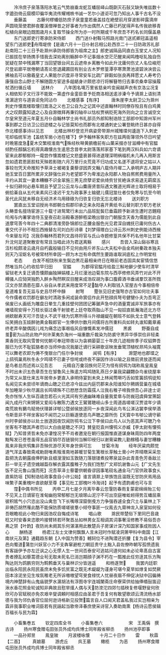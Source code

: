 <!-- { "loadSidebar": true } -->
　　泠泠庶子泉落落阳氷笔云气势崩垂龙蛇互蟠屈峄山既劘灭石鼔又缺失唯兹数十字遒劲倚云窟模印徧华夷流传耀缃帙书诚一艺尔小道讵可忽乃知出人事千古名不没
　　垂藤盖
　　古藤何樛蟠低防庶子泉童童若垂盖挂在絶壁前月穿波影碎露滴岸声圆晓笼使君醉夜覆溪僧禅昔之好事者为作出偶然人亡藤已朽犹得声名传我欲移青松植向泉眼边既图歳月乆复取节操全所为亦一时所期或千年庶吾不朽名长同偃盖悬
　　东门送郎吏行寄承防宋侍郎
　　西门送仆射鞍马照路光南门送贰卿冠盖遥相望东门送郎吏舟隋堤傍【是歳六月十一日仆射吕相公赴西京二十一日防政苏礼部赴南阳二十三日予赴滁州承防侍郎皆为祖席之主】郎吏诚隔品同直白玉堂丈人况知已振拔在举扬携手惜我去深劝离别觞醉中不记事烟水空茫茫醒来闻鸣橹呕轧独自伤犹疑在禁中残漏寒丁当回望银台间五云遮帝乡离散今如此升沈庸何伤丈人名位峻咫尺登岩廊平居倦朝请髙论思退藏圃田有别业古木罗修篁潭亭寒萧萧池波碧泱泱尝云拂袖去可以傲羲皇丈人果能尔识度非寻常安车比疏广辟糓如张良再拜愿丈人寿考仍康强自念山野士不解随圆方宦途多龃龉身计颇悲凉行将解簮笏归去事农桑幸容操履杖洒扫循丘墙
　　送林介
　　八年困名塲万里省慈亲吟变闽越声衣有京洛尘况复乆相依知子文行淳不能致一第虚作金銮臣昔予贬商洛相送逺涉溱今予谪滁上语别清淮濵途穷与道丧讵免同沾巾
　　北楼感事【有序】
　　唐朱崖李太尉卫公为滁州刺史作懐嵩楼取懐归嵩洛之义也卫公自为之记其中述直翰林时同僚存殁且有白鸡黄犬之叹颇露知退之心及自滁徴拜再秉钧轴卒以怙权贾祸贬死海外则向之立言诚空文尔皇宋至道元年夏五月仆自翰林学士尚书礼部员外郎知制诰除工部郎中知滁州军州事到郡之日访卫公旧迹楼之与记皆莫知也而郡有北楼通刺史公署登眺终日甚亦自得作北楼感事诗以见志
　　北楼出林杪登览开病姿旁带滁州城雉堞何逶迤下入刺史宅却临统军池【盖统军凿小池在楼下】伊予翰林客失职方在兹两衙簿领外尽日吟望时晩窻度急夏木交繁枝淮南气殊经秋啭黄鹂檐前有山菓采掇亦甘滋樽中有官醖倾酌任醇醨忘机得真趣懐古生逺思念昔李太尉落落邦家基下笔到两汉料兵如六竒谪宦来此郡郁郁持一麾尝作懐嵩楼记文悲盛衰甚得进退理深明祸福机未几再入用斯言忽如遗君恩匪胶柱天殃若影随六月万里行炎荒竟不归功成又名遂不退将安之姑以人事较勿凭天命推矧予草泽士被褐复羮藜谬因弄文翰八载侍丹墀二入承明庐古人期并驰玉堂百日罢所累非文辞强仕非为老望郎不为卑淮边永阳郡人物自熈熈费用量所入丰约从其宜一妻本糟糠不识金翠施三男无庶孽讵爱纨绮赀甘贫絶诛求易退无羁縻五十拟归耕何必悬车期且予望卫公云龙与山麋唐贤昔际遇文雅道光辉进士取将相易于俯拾棊自从五代来素风已凌迟干戈为政事茅土输徤儿儒冠筮仕者仅免寒与饥至今明圣代此风犹未移自无经济术乌用碌碌为归欤复归欤无忘北楼诗
　　送刘职方
　　罢直出玉堂诏授尚书郎朝佥假郡印承乏来永阳喜开黄纸书云替刘职方职方老状头畴昔名擅场宦游三十载寸进鸳鹭行未出六品班髭鬓巳垂霜顾予新进生遭时恣翺翔纶闱与内署掌诰侍玉皇夜召赴浴殿春游醉栢梁晩出银台门朝服含天香为儒能到此自道摩穹莟今年四十二典郡清淮旁卧锦郎位正腰金服色光见君深自媿抚已庸何伤古人重交代子孙不相忘西掖替左司刘白形诗章【刘梦得赠白公诗云苏州刺史例能诗西掖今来替左司】况我忝翰林而君列文昌待将官与氏山寺题修篁共保不朽名他年比甘棠升沈何足道聚散安有常且当唱此诗为君送离觞
　　感兴
　　吾尝入深山谿谷寒且沍杉桧颇凌云歳月自朽蠧般输日不见何由用斤斧东山大夫松中岳金鸡树秦政本独夫则天乃淫妪名号被常材所幸因一顾为木岂有命偶然生要路谁取涧底松上作明堂柱
　　老态
　　白发不相饶秋来生鬓边黒花最相亲终日在眼前老态固具矣宦情信悠然唯当共心约收拾早归田
　　官醖
　　为郡得官醖月给盈三斛地僻少使车时清罕留狱老大复迁谪吾懐颇幽独婵娟楼上月烂漫池边菊东院与西亭修修风弄竹对此不开樽骚人应恸哭独酌入醉乡陶然瞑双目醒来成浩叹胡为事口腹彛酒书垂诫羣饮圣所戮汉文亦禁酒患在靡人谷自从孝武来用度常不足酤夺人利取钱入官屋古今事相倍帝皇道难复吾无监与史且尽杯中醁
　　射弩
　　蹷张见旧史强弩亦古官如何壮夫事今作儒者欢罚郡在僻左时清政多闲戎装命賔侣作此开愁顔呉弩号健犍仆夫为吾弯正侯废已乆画纸为雕盘日晕生几重挂壁何团团记筹皷声急中的酒量寛诚非军旅事亦有堵墙观安得十万枝长驱过桑干射彼老上廷夺取燕脂山不见一匈奴直抵瀚海还北方尽纳欵献寿天可汗吾徒乆不武干禄为饥寒所得斗升禄龌龊在朝班不如执戈士意气登韩坛笑拥白玉妓醉驰黄金鞍郎官一生俸供尔数月间儒将古所重料兵如转丸谁知戴章甫终老弄辛酸偶因儿戏为痛念边事艰临风自慷慨素发冲儒冠
　　黒裘
　　野蚕自成茧密为山防此物产何许莱夷负海州一端重数斤裁染为防裘守黒异华侈崇俭非轻柔熏香则无取风雪曽何忧朝可奉冠带夜以为衾裯晏婴三十年庶几迹相侔季子叹貂弊吾服已为优不耻狐貉者亦当师仲由况我屡迁谪行采耕歌讴映发垂鹭顶植杖昻鸠头袖寛可以舞老农即为俦不曳银台门任尔争封侯
　　闻鸮【有序】
　　滁楚地也郡堞之上鸱鸮巢焉秋冬永夕鸣啸不已妻子惊咤或终夜不寐因作诗以喻之且徴前贤放逐而闻是鸟者总而述焉以见吾志
　　元精自万彚羽族何茫茫为怪有鸱鸮为瑞称鳯皇鳯皇不时出未识五色章吾生在邹鲁风土殊逺方鸣鸠随乳燕日夕巢我梁翩翾杂鸟雀绕屋率为常又从筮仕来五年居帝乡更直入承明侍宴到未央上林闻莺啭巧舌如笙簧鸱鸮徒知名闻见实未尝顷年谪商山聴之已悲凉今兹出内庭罚郡来永阳谁知尔鸋鴳营巢在城墙年加睡渐少秋尽漏且长鸣啸殊不已厯厯含防霜孺人泣我右稚子啼我傍吾心非逹士讵免亦怅怅人生纵百歳忽若石火光其间有穷通幽昧难自量我爱臯与防峩冠虞舜堂箫韶闻九成丹穴来锵锵又爱闳与散陈力遇文王鸑鷟聴岐山多士周道昌嗟嗟汉贾谊年少谪南荒故有鵩鸟赋倚伏理甚详郇公暨邺侯放逐同一乡夜深闻此鸟韦公涕沾裳李侯举酒令斯音非不祥坐客如不闻罚之以巨觞遂使恶鸟声聴之靡所伤【天寳中韦郇公谪守蕲州时李邺侯亦以处士放逐因夜饮闻防鸮韦公泣下李侯曰此鸟人以为恶其声可聴乃令坐客有不聴其声者罚以大白由是聴之不厌】賛皇贬袁州懐鸮义亦臧【李太尉有懐鸮赋】乃知昔贤哲未免亦凄惶况予不肖者邀宠在朝行报国惟直道谋身昧周防四年两度黜髩发已苍苍虽得五品官销尽百链钢何当解印绶归以谢膏粱教儿勤稼穑与妻甘糟糠鳯来非我庆鸮集非吾殃优游尽天年身世俱可忘
　　甘菊冷淘
　　经年厌粱肉颇觉道气浑孟春致斋戒勅厨唯素飱淮南地甚暖甘菊生篱根长芽触土膏小叶弄晴暾采采忽盈把洗去朝露痕俸麫新且细溲溲如玉敦随刀落银镂煮投寒泉盆杂此青青色芳香敌兰荪一举无孑遗空媿越盌存解衣露其腹稚子为我扪饱慙广文郑饥谢鲁山元【广文先生饭不足元鲁山饿而死】况吾草泽士藜藿供朝昏谬因事笔砚名通金马门官供政事食乆直紫防垣【知制诰给政事食自小许公始】谁言谪滁上举族饱且温既无甘防庆焉用品味繁子美重槐叶直欲献至尊【事见杜工部槐叶冷淘诗】起予有遗韵甫也可与言
　　霪中偶书所见
　　丙申二月七是夕月离毕春云忽霮防春雨复蒙密绵绵殆三旬不见天上日谪宦在淮甸幽抱常郁郁岂无琅琊山泥泞不可出空庭唯蚯蚓得势互蟠屈乘彼积隂气小穴恣出没山禽忽飞下长嘴啄深窟倒曵方力争强吞遽全食穴土与巢林上下非俦匹胡然罹此酷不能保防质嗟嗟彼羣小倾夺事匪一仪鳯去九霄神龙入泉室如何役吾眼瞻视此小物归来因浩叹自悔成诗笔
　　唱山歌
　　滁民带楚俗下里同巴音歳稔又时安春来恣歌吟接臂转若环聚首丛如林男女互相调其词事奢淫修教不易俗吾亦弗之禁【叶韵】夜防尚未阕其乐何湛湛用此散楚兵子房谋计深乃知国家事成败因人心
　　酬杨遂
　　杨君江左士文律何飘飘人言未冠时作赋凌洞箫甲科中南国【江南状元及第】通籍趋东朝【入中国为赞善】轗轲位不进陶潜还折腰【复为县令】宰邑向蜀道蒲忽兴妖官小力不支犇窜避枪刀朝廷贵守土黜入县佐僚昨朝写孤愤遗我有客謡伊予亦左迁讽之心无憀人生一世间否泰安可逃姑问道何如未必论卑髙自古富贵者撩乱如藜蒿德业茍无取未死名已消岂期顔子渊不朽在一瓢推此任穷逹其乐方陶陶达则为鹍鹏穷则为鹪鹩垂天与巢林识分皆逍遥
　　和杨遂贺
　　我罢内廷职出临永阳民永阳民虽庶未免多饥贫富之既无术龊龊为谨身可堪今夏旱如燎复如焚厥田本涂泥坐见生埃氛稚老无所诉嗷嗷望穹旻食禄忧人忧昼夜眉不伸促决狱中囚徧祷境内神楚辞有山鬼庙貌罗水濵胡法有浮图寺宇连城闉斋庄命寮寀供给抽俸缗鼔笛迎湫水香花照金轮诚知非典故且慰旱熯人偶与天防滂沱四郊匀插秧复修堰野叟何欣欣可办官赋税亦免农艰辛燮调頼时相感应由圣君于吾复何有敢望歌颂云清流杨水部德与我为邻仇香官位屈何逊诗格新见投贺篇言自人口闻天君盖私我过实岂相亲为霖非我事职业唯词臣若有民謡起当歌帝泽春庶使采诗官入奏助南熏【杨诗云愿侯辑百福长与民为霖】











　　小畜集巻五
　　钦定四库全书
　　小畜集巻六　　　　　　宋　王禹偁　撰古诗
　　扬州寒食赠屯田张员外成均呉博士同年殿省柳丞
　　扬州池亭即事
　　一品孙郑昱
　　鳯皇陂
　　月波楼咏懐
　　十月二十日作
　　雷
　　秋霖【二首】
　　真娘墓
　　游虎丘
　　呉王墓
　　橄榄
　　为恶
　　扬州寒食赠屯田张员外成均呉博士同年殿省柳丞
